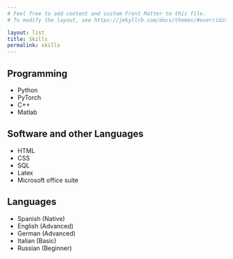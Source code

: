 ```yaml
---
# Feel free to add content and custom Front Matter to this file.
# To modify the layout, see https://jekyllrb.com/docs/themes/#overriding-theme-defaults

layout: list
title: Skills
permalink: skills
---
```


## Programming

- Python
- PyTorch
- C++
- Matlab

## Software and other Languages
- HTML
- CSS
- SQL
- Latex
- Microsoft office suite

## Languages

- Spanish (Native)
- English (Advanced)
- German (Advanced)
- Italian (Basic)
- Russian (Beginner)
